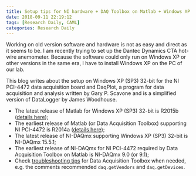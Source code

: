 ```yaml
---
title: Setup tips for NI hardware + DAQ Toolbox on Matlab + Windows XP (SP3)
date: 2018-09-11 22:19:12
tags: [Research Daily, CAML]
categories: Research Daily
---
```


Working on old version software and hardware is not as easy and direct as it seems to be. I am recently trying to set up the Dantec Dynamics CTA hot-wire anemometer. Because the software could only run on Windows XP or other versions in the same era, I have to install Windows XP on the PC of our lab. 

This blog writes about the setup on Windows XP (SP3) 32-bit for the NI PCI-4472 data acquisition board and DaqPlot, a program for data acquisition and analysis written by Gary P. Scavone and is a simplified version of DataLogger by James Woodhouse.

- The latest release of Matlab for Windows XP (SP3) 32-bit is R2015b ([details here](https://www.mathworks.com/support/sysreq/previous_releases.html));
- The earliest release of Matlab (or Data Acquisition Toolbox) supporting NI PCI-4472 is R2014a ([details here](https://www.mathworks.com/hardware-support/nidaqmx.html));
- The latest release of NI-DAQmx supporting Windows XP (SP3) 32-bit is NI-DAQmx 15.5.1;
- The earliest release of NI-DAQmx for NI PCI-4472 required by Data Acquisition Toolbox on Matlab is NI-DAQmx 9.0 (or 9.1);
- Check [troubleshooting tips](https://www.mathworks.com/help/daq/troubleshooting-tips.html) for Data Acquisition Toolbox when needed, e.g. the comments recommended `daq.getVendors` and `daq.getDevices`.
